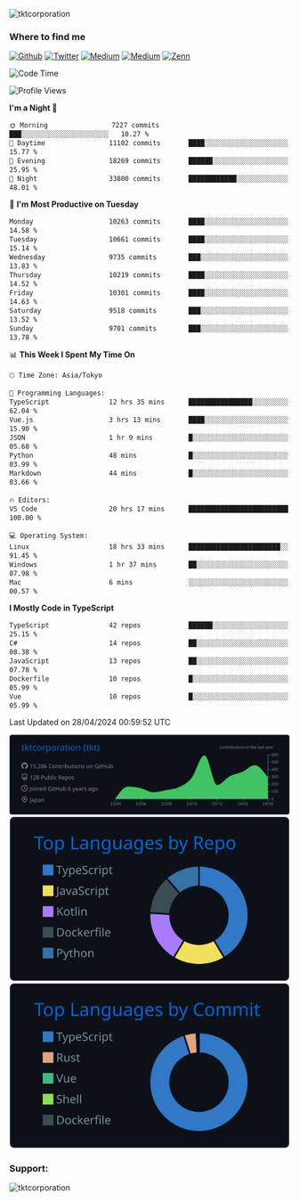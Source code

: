 <p align="left"> <img src="https://komarev.com/ghpvc/?username=tktcorporation&label=Profile%20views&color=0e75b6&style=flat" alt="tktcorporation" /> </p>

<h3>Where to find me</h3>
<p>
<a href="https://github.com/tktcorporation" target="_blank"><img alt="Github" src="https://img.shields.io/badge/GitHub-%2312100E.svg?&style=for-the-badge&logo=Github&logoColor=white" /></a>
<a href="https://twitter.com/tktcorporation" target="_blank"><img alt="Twitter" src="https://img.shields.io/badge/twitter-%231DA1F2.svg?&style=for-the-badge&logo=twitter&logoColor=white" /></a>
<a href="https://www.linkedin.com/in/tktcorporation" target="_blank"><img alt="Medium" src="https://img.shields.io/badge/linkdin-0a66c2.svg?&style=for-the-badge&logo=linkedin&logoColor=white" /></a>
<a href="https://qiita.com/tktcorporation" target="_blank"><img alt="Medium" src="https://img.shields.io/badge/qiita-55C500.svg?&style=for-the-badge&logo=qiita&logoColor=white" /></a>
<a href="https://zenn.dev/tktcorporation" target="_blank"><img alt="Zenn" src="https://img.shields.io/badge/Zenn-3EA8FF.svg?&style=for-the-badge&logo=Zenn&logoColor=white" /></a>
</p>
  
<!--START_SECTION:waka-->
![Code Time](http://img.shields.io/badge/Code%20Time-1%2C513%20hrs%2043%20mins-blue)

![Profile Views](http://img.shields.io/badge/Profile%20Views-0-blue)

**I'm a Night 🦉** 

```text
🌞 Morning                7227 commits        ███░░░░░░░░░░░░░░░░░░░░░░   10.27 % 
🌆 Daytime                11102 commits       ████░░░░░░░░░░░░░░░░░░░░░   15.77 % 
🌃 Evening                18269 commits       ██████░░░░░░░░░░░░░░░░░░░   25.95 % 
🌙 Night                  33800 commits       ████████████░░░░░░░░░░░░░   48.01 % 
```
📅 **I'm Most Productive on Tuesday** 

```text
Monday                   10263 commits       ████░░░░░░░░░░░░░░░░░░░░░   14.58 % 
Tuesday                  10661 commits       ████░░░░░░░░░░░░░░░░░░░░░   15.14 % 
Wednesday                9735 commits        ███░░░░░░░░░░░░░░░░░░░░░░   13.83 % 
Thursday                 10219 commits       ████░░░░░░░░░░░░░░░░░░░░░   14.52 % 
Friday                   10301 commits       ████░░░░░░░░░░░░░░░░░░░░░   14.63 % 
Saturday                 9518 commits        ███░░░░░░░░░░░░░░░░░░░░░░   13.52 % 
Sunday                   9701 commits        ███░░░░░░░░░░░░░░░░░░░░░░   13.78 % 
```


📊 **This Week I Spent My Time On** 

```text
🕑︎ Time Zone: Asia/Tokyo

💬 Programming Languages: 
TypeScript               12 hrs 35 mins      ████████████████░░░░░░░░░   62.04 % 
Vue.js                   3 hrs 13 mins       ████░░░░░░░░░░░░░░░░░░░░░   15.90 % 
JSON                     1 hr 9 mins         █░░░░░░░░░░░░░░░░░░░░░░░░   05.68 % 
Python                   48 mins             █░░░░░░░░░░░░░░░░░░░░░░░░   03.99 % 
Markdown                 44 mins             █░░░░░░░░░░░░░░░░░░░░░░░░   03.66 % 

🔥 Editors: 
VS Code                  20 hrs 17 mins      █████████████████████████   100.00 % 

💻 Operating System: 
Linux                    18 hrs 33 mins      ███████████████████████░░   91.45 % 
Windows                  1 hr 37 mins        ██░░░░░░░░░░░░░░░░░░░░░░░   07.98 % 
Mac                      6 mins              ░░░░░░░░░░░░░░░░░░░░░░░░░   00.57 % 
```

**I Mostly Code in TypeScript** 

```text
TypeScript               42 repos            ██████░░░░░░░░░░░░░░░░░░░   25.15 % 
C#                       14 repos            ██░░░░░░░░░░░░░░░░░░░░░░░   08.38 % 
JavaScript               13 repos            ██░░░░░░░░░░░░░░░░░░░░░░░   07.78 % 
Dockerfile               10 repos            █░░░░░░░░░░░░░░░░░░░░░░░░   05.99 % 
Vue                      10 repos            █░░░░░░░░░░░░░░░░░░░░░░░░   05.99 % 
```




 Last Updated on 28/04/2024 00:59:52 UTC
<!--END_SECTION:waka-->

[![](https://raw.githubusercontent.com/tktcorporation/tktcorporation/master/profile-summary-card-output/github_dark/0-profile-details.svg)](https://github.com/vn7n24fzkq/github-profile-summary-cards)
[![](https://raw.githubusercontent.com/tktcorporation/tktcorporation/master/profile-summary-card-output/github_dark/1-repos-per-language.svg)](https://github.com/vn7n24fzkq/github-profile-summary-cards) [![](https://raw.githubusercontent.com/tktcorporation/tktcorporation/master/profile-summary-card-output/github_dark/2-most-commit-language.svg)](https://github.com/vn7n24fzkq/github-profile-summary-cards)

<h3 align="left">Support:</h3>
<p><a href="https://www.buymeacoffee.com/tktcorporation"> <img align="left" src="https://cdn.buymeacoffee.com/buttons/v2/default-yellow.png" height="50" width="210" alt="tktcorporation" /></a></p><br><br>
